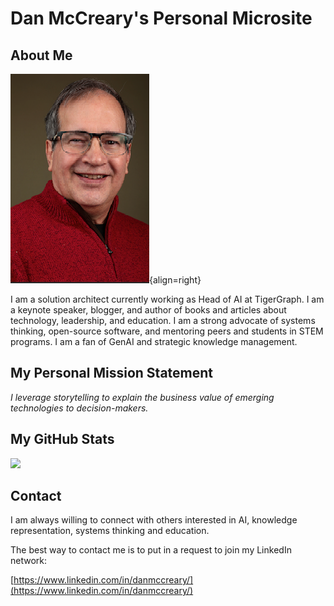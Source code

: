 # Dan McCreary's Personal Microsite

## About Me

![Dan Headshot](./img/dan-headshot-small.png){align=right}

I am a solution architect currently working as Head of AI at TigerGraph.  I am a keynote speaker, blogger, and author of books and articles about technology, leadership, and education.  I am a strong advocate of systems thinking, open-source software, and mentoring peers and students in STEM programs.  I am a fan of GenAI and strategic knowledge management.

## My Personal Mission Statement

  *I leverage storytelling to explain the business value of emerging technologies to decision-makers.*

## My GitHub Stats

<img src="https://github-readme-stats.vercel.app/api?username=dmccreary&show_icons=true&hide_border=true&&count_private=true&include_all_commits=true"/>

## Contact

I am always willing to connect with others interested in AI, knowledge representation, systems thinking and education.

The best way to contact me is to put in a request to join my LinkedIn network:

[https://www.linkedin.com/in/danmccreary/](https://www.linkedin.com/in/danmccreary/)
